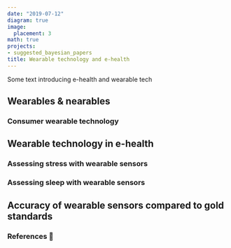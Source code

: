 ```yaml
---
date: "2019-07-12"
diagram: true
image:
  placement: 3
math: true
projects:
- suggested_bayesian_papers
title: Wearable technology and e-health
---
```


Some text introducing e-health and wearable tech

## Wearables & nearables

### Consumer wearable technology

## Wearable technology in e-health

### Assessing stress with wearable sensors

### Assessing sleep with wearable sensors

## Accuracy of wearable sensors compared to gold standards


### References 🙌
